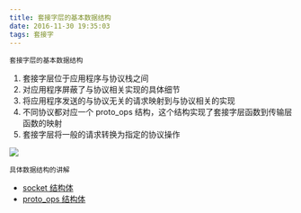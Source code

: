 ```yaml
---
title: 套接字层的基本数据结构
date: 2016-11-30 19:35:03
tags: 套接字
---
```


	套接字层的基本数据结构
	
1. 套接字层位于应用程序与协议栈之间
2. 对应用程序屏蔽了与协议相关实现的具体细节
3. 将应用程序发送的与协议无关的请求映射到与协议相关的实现
4. 不同协议都对应一个 proto_ops 结构，这个结构实现了套接字层函数到传输层函数的映射
5. 套接字层将一般的请求转换为指定的协议操作

![](/images/1.1_1.png)

	具体数据结构的讲解

- [socket 结构体](http://sunxiaoqiang.top/2016/11/30/SocketStructure-2/)
- [proto_ops 结构体](http://sunxiaoqiang.top/2016/11/30/SocketStructure-3/)

